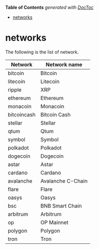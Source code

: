 <!-- START doctoc generated TOC please keep comment here to allow auto update -->
<!-- DON'T EDIT THIS SECTION, INSTEAD RE-RUN doctoc TO UPDATE -->
**Table of Contents**  *generated with [DocToc](https://github.com/thlorenz/doctoc)*

- [networks](#networks)

<!-- END doctoc generated TOC please keep comment here to allow auto update -->

# networks

The following is the list of network.

Network | Network name
------------ | ------------
bitcoin | Bitcoin
litecoin | Litecoin
ripple | XRP
ethereum | Ethereum
monacoin | Monacoin
bitcoincash | Bitcoin Cash
stellar | Stellar
qtum | Qtum
symbol | Symbol
polkadot | Polkadot
dogecoin | Dogecoin
astar | Astar
cardano | Cardano
avalanche | Avalanche C-Chain
flare | Flare
oasys | Oasys
bsc | BNB Smart Chain
arbitrum | Arbitrum
op | OP Mainnet
polygon | Polygon
tron | Tron
